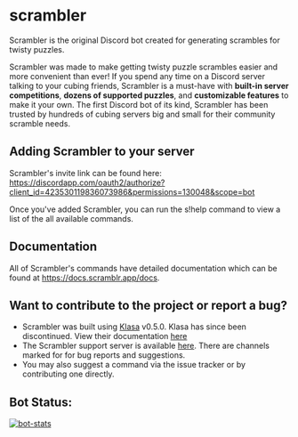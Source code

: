 # scrambler
Scrambler is the original Discord bot created for generating scrambles for twisty puzzles. 

Scrambler was made to make getting twisty puzzle scrambles easier and more convenient than ever! If you spend any time on a Discord server talking to your cubing friends, Scrambler is a must-have with **built-in server competitions**, **dozens of supported puzzles**, and **customizable features** to make it your own. The first Discord bot of its kind, Scrambler has been trusted by hundreds of cubing servers big and small for their community scramble needs.

## Adding Scrambler to your server
Scrambler's invite link can be found here: https://discordapp.com/oauth2/authorize?client_id=423530119836073986&permissions=130048&scope=bot

Once you've added Scrambler, you can run the s!help command to view a list of the all available commands.

## Documentation
All of Scrambler's commands have detailed documentation which can be found at https://docs.scramblr.app/docs.

## Want to contribute to the project or report a bug?
  - Scrambler was built using [Klasa](https://klasa.js.org/#/) v0.5.0. Klasa has since been discontinued. View their documentation [here](https://klasa.js.org/#/docs/klasa/v0.5.0/Getting%20Started/GettingStarted)
  - The Scrambler support server is available [here](https://discord.gg/GeQvStw). There are channels marked for for bug reports and suggestions.
  - You may also suggest a command via the issue tracker or by contributing one directly.

## Bot Status:
<a href="https://top.gg/bot/423530119836073986" >
  <img src="https://top.gg/api/widget/423530119836073986.svg" alt="bot-stats" />
</a>
